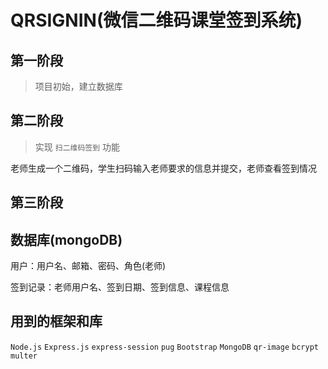 # QRSIGNIN(微信二维码课堂签到系统)

## 第一阶段

> 项目初始，建立数据库

## 第二阶段

> 实现 `扫二维码签到` 功能

老师生成一个二维码，学生扫码输入老师要求的信息并提交，老师查看签到情况

## 第三阶段

## 数据库(mongoDB)

用户：用户名、邮箱、密码、角色(老师)

签到记录：老师用户名、签到日期、签到信息、课程信息


## 用到的框架和库

`Node.js` `Express.js` `express-session` `pug` `Bootstrap` `MongoDB` `qr-image` `bcrypt` `multer`
